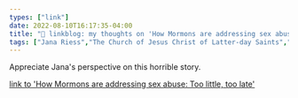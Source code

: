 ```yaml
---
types: ["link"]
date: 2022-08-10T16:17:35-04:00
title: "🔗 linkblog: my thoughts on 'How Mormons are addressing sex abuse: Too little, too late'"
tags: ["Jana Riess","The Church of Jesus Christ of Latter-day Saints","Mormonism","sexual abuse","abuse","child abuse"]
---
```

Appreciate Jana's perspective on this horrible story.
 

[link to 'How Mormons are addressing sex abuse: Too little, too late'](https://religionnews.com/2022/08/10/how-mormons-are-addressing-sex-abuse-too-little-too-late/)
